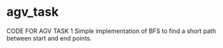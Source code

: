# agv_task
CODE FOR AGV TASK 1 
Simple implementation of BFS to find a short path between start and end points.
